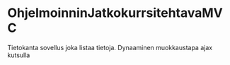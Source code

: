 # OhjelmoinninJatkokurrsitehtavaMVC
Tietokanta sovellus joka listaa tietoja. Dynaaminen muokkaustapa ajax kutsulla
